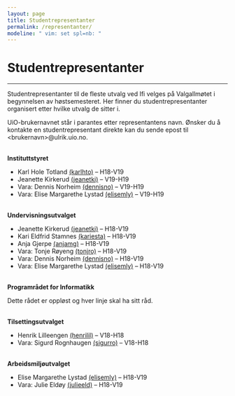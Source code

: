 ```yaml
---
layout: page
title: Studentrepresentanter
permalink: /representanter/
modeline: " vim: set spl=nb: "
---
```


# Studentrepresentanter

---

Studentrepresentanter til de fleste utvalg ved Ifi velges på Valgallmøtet i begynnelsen av høstsemesteret. Her finner du studentrepresentanter organisert etter hvilke utvalg de sitter i.

UiO-brukernavnet står i parantes etter representantens navn. Ønsker du å kontakte en studentrepresentant direkte kan du sende epost til \<brukernavn\>@ulrik.uio.no.
<br><br>

**Instituttstyret**
* Karl Hole Totland [(karlhto)](mailto:karlhto@ulrik.uio.no) – H18-V19
* Jeanette Kirkerud [(jeanetki)](mailto:jeanetki@ulrik.uio.no) – V19-H19
* Vara: Dennis Norheim [(dennisno)](mailto:dennisno@ulrik.uio.no) – V19-H19
* Vara: Elise Margarethe Lystad [(elisemly)](mailto:elisemly@ulrik.uio.no) – V19-H19
<br><br>

**Undervisningsutvalget**
* Jeanette Kirkerud [(jeanetki)](mailto:jeanetki@ulrik.uio.no) – H18-V19
* Kari Eldfrid Stamnes [(kariesta)](mailto:kariesta@ulrik.uio.no) – H18-V19
* Anja Gjerpe [(anjamg)](mailto:anjamg@ulrik.uio.no) – H18-V19
* Vara: Tonje Røyeng [(tonjro)](mailto:tonjro@ulrik.uio.no) – H18-V19
* Vara: Dennis Norheim [(dennisno)](mailto:dennisno@ulrik.uio.no) – H18-V19
* Vara: Elise Margarethe Lystad [(elisemly)](mailto:elisemly@ulrik.uio.no) – H18-V19
<br><br>

**Programrådet for Informatikk**

Dette rådet er oppløst og hver linje skal ha sitt råd.
<br><br>

**Tilsettingsutvalget**
* Henrik Lilleengen [(henrilil)](mailto:henrilil@ulrik.uio.no)  – V18-H18
* Vara: Sigurd Rognhaugen [(sigurro)](mailto:sigurro@ulrik.uio.no) – V18-H18
<br><br>

**Arbeidsmiljøutvalget**
* Elise Margarethe Lystad [(elisemly)](mailto:elisemly@ulrik.uio.no) – H18-V19
* Vara: Julie Eldøy [(julieeld)](mailto:julieeld@ulrik.uio.no) – H18-V19
